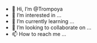 - 👋 Hi, I’m @Trompoya
- 👀 I’m interested in ...
- 🌱 I’m currently learning ...
- 💞️ I’m looking to collaborate on ...
- 📫 How to reach me ...

<!---
Trompoya/Trompoya is a ✨ special ✨ repository because its `README.md` (this file) appears on your GitHub profile.
You can click the Preview link to take a look at your changes.
--->
